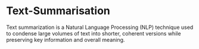 # Text-Summarisation
Text summarization is a Natural Language Processing (NLP) technique used to condense large volumes of text into shorter, coherent versions while preserving key information and overall meaning. 
